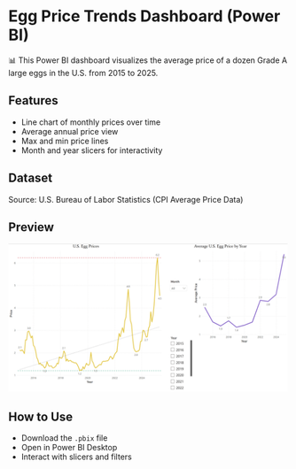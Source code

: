 # Egg Price Trends Dashboard (Power BI)

📊 This Power BI dashboard visualizes the average price of a dozen Grade A large eggs in the U.S. from 2015 to 2025.

## Features
- Line chart of monthly prices over time
- Average annual price view
- Max and min price lines
- Month and year slicers for interactivity

## Dataset
Source: U.S. Bureau of Labor Statistics (CPI Average Price Data)

## Preview
![dashboard-screenshot](img/dashboard_preview.png.png)

## How to Use
- Download the `.pbix` file
- Open in Power BI Desktop
- Interact with slicers and filters

